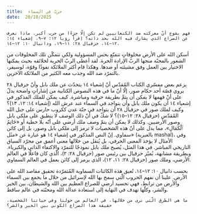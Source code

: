 ```yaml
---
title:  حربٌ في السماء
date:  20/10/2025
---
```


`فهم يشوع أنّ معركته ضد الكنعانيين لم تكن إلّا جزءًا من حرب أكبر. ماذا نعرف عن الصراع الذي يشارك فيه الله بحد ذاته؟ اِقرأ رؤيا ١٢: ٧–٩، إشعياء ١٤: ١٢–١٤، حزقيال ٢٨: ١١–١٩، ودانيال ١٠: ١٢–١٤.`

أسكن الله على الأرض مخلوقاتٍ تتمتّع بحس المسؤولية ولكي تتمكّن تلك المخلوقات من الشعور بالمحبّة منحها الربّ الإرادة الحرة. لقد أعطى الربّ الحرية لخلائقه بحيث يمكنها الاختيار بين العمل وفق مشيئته أو ضدها. وهكذا قام أكثر الملائكة نفوذًا وقوّة، لوسيفر، بالتمرّد ضد الله وجذب معه الكثير من الملائكة الآخرين.

يزعم بعض مفسّري الكتاب المُقدّس أنّ إشعياء ١٤ يتحدّث عن ملك بابل وأنّ حزقيال ٢٨ يروي قصّة أحد حكام صور، إلّا أنّ ما في هذه النصوص الكتابية من إشاراتٍ واضحة يدلّ على أنّ فهمها لا يمكن أن يتمَّ بطريقة حرفية ومباشرة. كيف يمكن للملك المذكور في إشعياء ١٤ أن يكون ملك بابل وأن يتواجد في السماء عند عرش الله (إشعياء ١٤: ١٢، ١٣)؟ وكيف لملك صور في حزقيال ٢٨ أن يتواجد في جنّة عدن ككروب حارس على جبل الله المُقدّس (حزقيال ٢٨: ١٢–١٥)؟ لا شكّ في أنّ ذلك الوصف لا ينطبق على ملكي بابل وصور الأرضيين.    وكذلك لا يمكن أن يتمّ وصف ملك أرضي على أنّه بلا خطية أو «خَاتِمُ ٱلْكَمَالِ»، مما يدل على أنّ هذه الشخصيات لا ترمز إلى ملكي بابل وصور، بل إلى كائن سماوي. إنّ النص المذكور في إشعياء ١٤ هو عبارة عن «مثَل» (بالعبرية mashal)، وفي الأمثال لا يؤخذ المعنى الحرفي، بل يُنقل من خلالها معنى أعمق من مجرّد السياق التاريخي المباشر. في هذا المثل، يُصبح ملك بابل نموذجًا للتمرّد والاكتفاء الذاتي والكبرياء. وبطريقة مشابهة، يُميّز حزقيال بين رئيس صور (حزقيال ٢٨: ٢)، الّذي كان فاعلًا في العالم الأرضي، وملك صور (حزقيال ٢٨: ١١، ١٢)، الذي يرمز إلى كائن يعمل في العالم السماوي.

بحسب دانيال ١٠: ١٢–١٤، تُعيق هذه الكائنات السماوية المُتمرّدة تحقيق مقاصد الله على الأرض. علينا أن نفهم الحروب الّتي سمح بها الله لإسرائيل من خلال ما يجمع بين السماء والأرض من ترابط، فهي تجسيد أرضي للصراع العظيم بين الله والشيطان، بين الخير والشر، وكلّها تهدف في النهاية إلى استعادة عدالة الله ومحبّته في عالم ساقط.

`ما هي الطرق الّتي نرى من خلالها، في العالم من حولنا وفي حياتنا الشخصية، حقيقة هذا الصراع الكوني بين الخير والشر؟`